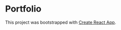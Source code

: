 # Portfolio

This project was bootstrapped with [Create React App](https://github.com/facebook/create-react-app).
